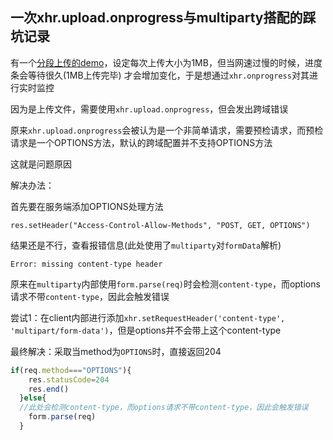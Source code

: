 ## 一次xhr.upload.onprogress与multiparty搭配的踩坑记录

有一个[分段上传的demo](https://github.com/stonehank/blogs/blob/master/07-26-%E9%80%9A%E8%BF%87blob%E5%AE%9E%E7%8E%B0%E6%96%87%E4%BB%B6%E7%BB%AD%E4%BC%A0%E8%AE%B0%E5%BD%95(nodejs).md)，设定每次上传大小为1MB，但当网速过慢的时候，进度条会等待很久(1MB上传完毕)
才会增加变化，于是想通过`xhr.onprogress`对其进行实时监控

因为是上传文件，需要使用`xhr.upload.onprogress`，但会发出跨域错误

原来`xhr.upload.onprogress`会被认为是一个非简单请求，需要预检请求，而预检请求是一个OPTIONS方法，默认的跨域配置并不支持OPTIONS方法

这就是问题原因

解决办法：

首先要在服务端添加OPTIONS处理方法

`res.setHeader("Access-Control-Allow-Methods", "POST, GET, OPTIONS")`

结果还是不行，查看报错信息(此处使用了`multiparty`对`formData`解析)
```
Error: missing content-type header
```

原来在`multiparty`内部使用`form.parse(req)`时会检测`content-type`，而options请求不带`content-type`，因此会触发错误

尝试1：在client内部进行添加`xhr.setRequestHeader('content-type', 'multipart/form-data')`，但是options并不会带上这个content-type

最终解决：采取当method为`OPTIONS`时，直接返回204

```js
if(req.method==="OPTIONS"){
    res.statusCode=204
    res.end()
  }else{
  //此处会检测content-type，而options请求不带content-type，因此会触发错误
    form.parse(req)
  }
```